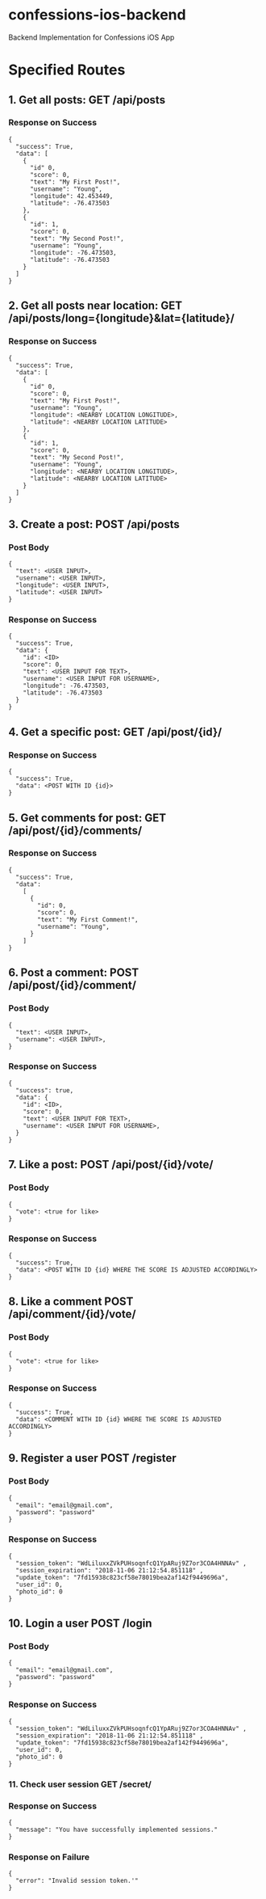 # confessions-ios-backend

Backend Implementation for Confessions iOS App

# Specified Routes

## 1. Get all posts: GET /api/posts

### Response on Success
```
{
  "success": True,
  "data": [
    {
      "id" 0,
      "score": 0,
      "text": "My First Post!",
      "username": "Young",
      "longitude": 42.453449,
      "latitude": -76.473503
    },
    {
      "id": 1,
      "score": 0,
      "text": "My Second Post!",
      "username": "Young",
      "longitude": -76.473503,
      "latitude": -76.473503
    }
  ]
}
```

## 2. Get all posts near location: GET /api/posts/long={longitude}&lat={latitude}/

### Response on Success
```
{
  "success": True,
  "data": [
    {
      "id" 0,
      "score": 0,
      "text": "My First Post!",
      "username": "Young",
      "longitude": <NEARBY LOCATION LONGITUDE>,
      "latitude": <NEARBY LOCATION LATITUDE>
    },
    {
      "id": 1,
      "score": 0,
      "text": "My Second Post!",
      "username": "Young",
      "longitude": <NEARBY LOCATION LONGITUDE>,
      "latitude": <NEARBY LOCATION LATITUDE>
    }
  ]
}
```

## 3. Create a post: POST /api/posts

### Post Body
```
{
  "text": <USER INPUT>,
  "username": <USER INPUT>,
  "longitude": <USER INPUT>,
  "latitude": <USER INPUT>
}
```

### Response on Success
```
{
  "success": True,
  "data": {
    "id": <ID>
    "score": 0,
    "text": <USER INPUT FOR TEXT>,
    "username": <USER INPUT FOR USERNAME>,
    "longitude": -76.473503,
    "latitude": -76.473503
  }
}
```

## 4. Get a specific post: GET /api/post/{id}/
### Response on Success
```
{
  "success": True,
  "data": <POST WITH ID {id}>
} 
```

## 5. Get comments for post: GET /api/post/{id}/comments/
### Response on Success
```
{
  "success": True,
  "data":
    [
      {
        "id": 0,
        "score": 0,
        "text": "My First Comment!",
        "username": "Young",
      }
    ]
}
```

## 6. Post a comment: POST /api/post/{id}/comment/
### Post Body
```
{
  "text": <USER INPUT>,
  "username": <USER INPUT>,
}
```

### Response on Success
```
{
  "success": true,
  "data": {
    "id": <ID>,
    "score": 0,
    "text": <USER INPUT FOR TEXT>,
    "username": <USER INPUT FOR USERNAME>,
  }
}
```

## 7. Like a post: POST /api/post/{id}/vote/
### Post Body
```
{
  "vote": <true for like> 
}
```

### Response on Success
```
{
  "success": True,
  "data": <POST WITH ID {id} WHERE THE SCORE IS ADJUSTED ACCORDINGLY>
} 
```
## 8. Like a comment  POST /api/comment/{id}/vote/
### Post Body
```
{
  "vote": <true for like> 
}
```
### Response on Success
```
{
  "success": True,
  "data": <COMMENT WITH ID {id} WHERE THE SCORE IS ADJUSTED ACCORDINGLY>
} 
```

## 9. Register a user  POST /register
### Post Body
```
{
  "email": "email@gmail.com",
  "password": "password"
}
```
### Response on Success
```
{
  "session_token": "WdLiluxxZVkPUHsoqnfcQ1YpARuj9Z7or3COA4HNNAv" ,
  "session_expiration": "2018-11-06 21:12:54.851118" ,
  "update_token": "7fd15938c823cf58e78019bea2af142f9449696a",
  "user_id": 0,
  "photo_id": 0
} 
```


## 10. Login a user  POST /login
### Post Body
```
{
  "email": "email@gmail.com",
  "password": "password"
}
```
### Response on Success
```
{
  "session_token": "WdLiluxxZVkPUHsoqnfcQ1YpARuj9Z7or3COA4HNNAv" ,
  "session_expiration": "2018-11-06 21:12:54.851118" ,
  "update_token": "7fd15938c823cf58e78019bea2af142f9449696a",
  "user_id": 0,
  "photo_id": 0
} 
```

### 11. Check user session GET /secret/

### Response on Success
```
{
  "message": "You have successfully implemented sessions."
} 
```

### Response on Failure
```
{
  "error": "Invalid session token.'"
} 
```




